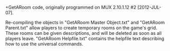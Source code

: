 +GetARoom code, originally programmed on MUX 2.10.1.12 #2 [2012-JUL-07].

Re-compiling the objects in "GetARoom Master Object.txt" and "GetARoom Parent.txt" allow players to create temporary rooms on the game's grid. These rooms can be given descriptions, and will be deleted as soon as all players leave. "GetARoom Helpfile.txt" contains the helpfile text describing how to use the universal commands.